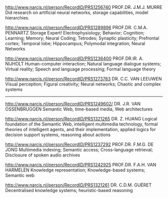 
http://www.narcis.nl/person/RecordID/PRS1256740
PROF.DR. J.M.J. MURRE
Did research on artificial neural networks, storage capabilities, model hierarchies.

http://www.narcis.nl/person/RecordID/PRS1289896
PROF.DR. C.M.A. PENNARTZ
Storage Expert!
Electrophysiology; Behavior; Cognition; Learning; Memory; Neural Coding; Tetrodes; Synaptic plasticity; Prefrontal cortex; Temporal lobe; Hippocampus; Polymodal integration; Neural Networks

http://www.narcis.nl/person/RecordID/PRS1236400
PROF.DR.IR. A. NIJHOLT
Human-computer interaction; Natural language dialogue systems; Virtual reality; Speech and language processing; Formal language theory

http://www.narcis.nl/person/RecordID/PRS1273783
DR. C.C. VAN LEEUWEN
Visual perception; Figural creativity; Neural networks; Chaotic and complex systems

---

http://www.narcis.nl/person/RecordID/PRS1249602/
DR. J.R. VAN OSSENBRUGGEN
Semantic Web, time-based media, Web architectures

http://www.narcis.nl/person/RecordID/PRS1321265
DR. Z. HUANG
Logical foundation of the Semantic Web, intelligent multimedia technology, formal theories of intelligent agents, and their implementation, applied logics for decision support systems, reasoning about actions


http://www.narcis.nl/person/RecordID/PRS1237292
PROF.DR. F.M.G. DE JONG
Multimedia indexing; Semantic access; Cross-language retrieval; Disclosure of spoken audio archives

http://www.narcis.nl/person/RecordID/PRS1242925
PROF.DR. F.A.H. VAN HARMELEN
Knowledge representation; Knowledge-based systems; Semantic web


http://www.narcis.nl/person/RecordID/PRS1321261
DR. C.D.M. GUÉRET
Decentralised knowledge systems; heuristic-based reasoning

